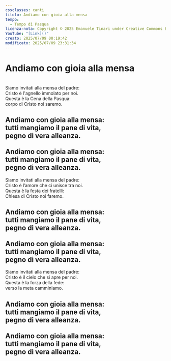 ```yaml
---
cssclasses: canti
titolo: Andiamo con gioia alla mensa
tempo:
  - Tempo di Pasqua
licenza-nota: Copyright © 2025 Emanuele Tinari under Creative Commons BY-NC-SA 4.0 https://creativecommons.org/licenses/by-nc-sa/4.0/
YouTube: "[Link]()"
creato: 2025/07/09 00:19:42
modificato: 2025/07/09 23:31:34
---
```


# Andiamo con gioia alla mensa
<br>Siamo invitati alla mensa del padre:<br>Cristo è l'agnello immolato per noi.<br>Questa è la Cena della Pasqua:<br>corpo di Cristo noi saremo.
## Andiamo con gioia alla mensa:<br>tutti mangiamo il pane di vita,<br>pegno di vera alleanza.<br><br>Andiamo con gioia alla mensa:<br>tutti mangiamo il pane di vita,<br>pegno di vera alleanza.
Siamo invitati alla mensa del padre:<br>Cristo è l’amore che ci unisce tra noi.<br>Questa è la festa dei fratelli:<br>Chiesa di Cristo noi faremo.
## Andiamo con gioia alla mensa:<br>tutti mangiamo il pane di vita,<br>pegno di vera alleanza.<br><br>Andiamo con gioia alla mensa:<br>tutti mangiamo il pane di vita,<br>pegno di vera alleanza.
Siamo invitati alla mensa del padre:<br>Cristo è il cielo che si apre per noi.<br>Questa è la forza della fede:<br>verso la meta camminiamo.
## Andiamo con gioia alla mensa:<br>tutti mangiamo il pane di vita,<br>pegno di vera alleanza.<br><br>Andiamo con gioia alla mensa:<br>tutti mangiamo il pane di vita,<br>pegno di vera alleanza.
